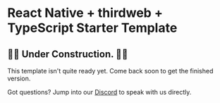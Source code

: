 # React Native + thirdweb + TypeScript Starter Template

## 👷🚧 Under Construction. 🚧👷

This template isn't quite ready yet. Come back soon to get the finished version.

Got questions? Jump into our [Discord](https://discord.com/invite/thirdweb) to speak with us directly.
